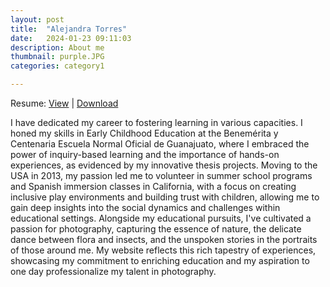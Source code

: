 ```yaml
---
layout: post
title:  "Alejandra Torres"
date:   2024-01-23 09:11:03
description: About me
thumbnail: purple.JPG
categories: category1

---
```


Resume: [View](https://docs.google.com/viewer?url=https://raw.githubusercontent.com/ale-s-torres/ale-s-torres.github.io/main/Resume.pdf) | [Download](https://raw.githubusercontent.com/ale-s-torres/ale-s-torres.github.io/main/Resume.pdf)

I have dedicated my career to fostering learning in various capacities. 
I honed my skills in Early Childhood Education at the Benemérita y Centenaria
Escuela Normal Oficial de Guanajuato, where I embraced the power of inquiry-based 
learning and the importance of hands-on experiences, as evidenced by my innovative 
thesis projects. Moving to the USA in 2013, my passion led me to volunteer in summer 
school programs and Spanish immersion classes in California, with a focus on creating
inclusive play environments and building trust with children, allowing me to gain deep 
insights into the social dynamics and challenges within educational settings. Alongside
my educational pursuits, I've cultivated a passion for photography, capturing the essence
of nature, the delicate dance between flora and insects, and the unspoken stories in the
portraits of those around me. My website reflects this rich tapestry of experiences, 
showcasing my commitment to enriching education and my aspiration to one day professionalize
my talent in photography.
